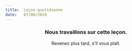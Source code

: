 ```yaml
---
title:  Leçon quotidienne
date:   07/06/2019
---
```


### <center>Nous travaillons sur cette leçon.</center>
<center>Revenez plus tard, s'il vous plaît.</center>